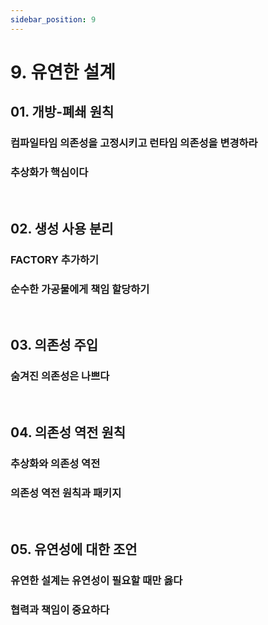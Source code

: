 ```yaml
---
sidebar_position: 9
---
```


# 9. 유연한 설계

## 01. 개방-폐쇄 원칙

### 컴파일타임 의존성을 고정시키고 런타임 의존성을 변경하라

### 추상화가 핵심이다

<br/>

## 02. 생성 사용 분리

### FACTORY 추가하기

### 순수한 가공물에게 책임 할당하기

<br/>

## 03. 의존성 주입

### 숨겨진 의존성은 나쁘다

<br/>

## 04. 의존성 역전 원칙

### 추상화와 의존성 역전

### 의존성 역전 원칙과 패키지

<br/>

## 05. 유연성에 대한 조언

### 유연한 설계는 유연성이 필요할 때만 옳다

### 협력과 책임이 중요하다